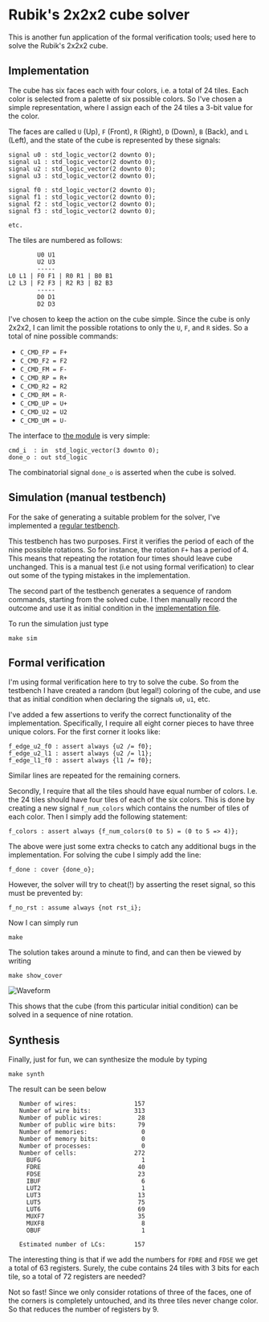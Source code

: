 # Rubik's 2x2x2 cube solver

This is another fun application of the formal verification tools;
used here to solve the Rubik's 2x2x2 cube.

## Implementation
The cube has six faces each with four colors, i.e.  a total of 24 tiles.  Each
color is selected from a palette of six possible colors.  So I've chosen a
simple representation, where I assign each of the 24 tiles a 3-bit value for
the color.

The faces are called `U` (Up), `F` (Front), `R` (Right), `D` (Down), `B`
(Back), and `L` (Left), and the state of the cube is represented by
these signals:

```
signal u0 : std_logic_vector(2 downto 0);
signal u1 : std_logic_vector(2 downto 0);
signal u2 : std_logic_vector(2 downto 0);
signal u3 : std_logic_vector(2 downto 0);

signal f0 : std_logic_vector(2 downto 0);
signal f1 : std_logic_vector(2 downto 0);
signal f2 : std_logic_vector(2 downto 0);
signal f3 : std_logic_vector(2 downto 0);

etc.
```

The tiles are numbered as follows:
```
        U0 U1
        U2 U3
        -----
L0 L1 | F0 F1 | R0 R1 | B0 B1
L2 L3 | F2 F3 | R2 R3 | B2 B3
        -----
        D0 D1
        D2 D3
```

I've chosen to keep the action on the cube simple. Since the cube is only
2x2x2, I can limit the possible rotations to only the `U`, `F`, and `R` sides.
So a total of nine possible commands:

* `C_CMD_FP = F+`
* `C_CMD_F2 = F2`
* `C_CMD_FM = F-`
* `C_CMD_RP = R+`
* `C_CMD_R2 = R2`
* `C_CMD_RM = R-`
* `C_CMD_UP = U+`
* `C_CMD_U2 = U2`
* `C_CMD_UM = U-`

The interface to [the module](rubik.vhd) is very simple:

```
cmd_i  : in  std_logic_vector(3 downto 0);
done_o : out std_logic
```

The combinatorial signal `done_o` is asserted when the cube is solved.

## Simulation (manual testbench)
For the sake of generating a suitable problem for the solver, I've implemented
a [regular testbench](rubik_tb.vhd).

This testbench has two purposes. First it verifies the period of each of the
nine possible rotations. So for instance, the rotation `F+` has a period of 4.
This means that repeating the rotation four times should leave cube unchanged.
This is a manual test (i.e not using formal verification) to clear out some of
the typing mistakes in the implementation.

The second part of the testbench generates a sequence of random commands,
starting from the solved cube. I then manually record the outcome and use it
as initial condition in the [implementation file](rubik.vhd).

To run the simulation just type
```
make sim
```

## Formal verification
I'm using formal verification here to try to solve the cube. So from the
testbench I have created a random (but legal!) coloring of the cube, and use
that as initial condition when declaring the signals `u0`, `u1`, etc.

I've added a few assertions to verify the correct functionality of the
implementation.  Specifically, I require all eight corner pieces to have three
unique colors. For the first corner it looks like:
```
f_edge_u2_f0 : assert always {u2 /= f0};
f_edge_u2_l1 : assert always {u2 /= l1};
f_edge_l1_f0 : assert always {l1 /= f0};
```
Similar lines are repeated for the remaining corners.

Secondly, I require that all the tiles should have equal number of colors. I.e.
the 24 tiles should have four tiles of each of the six colors. This is done
by creating a new signal `f_num_colors` which contains the number of tiles of
each color. Then I simply add the following statement:
```
f_colors : assert always {f_num_colors(0 to 5) = (0 to 5 => 4)};
```

The above were just some extra checks to catch any additional bugs in the
implementation.  For solving the cube I simply add the line:
```
f_done : cover {done_o};
```

However, the solver will try to cheat(!) by asserting the reset signal, so this
must be prevented by:
```
f_no_rst : assume always {not rst_i};
```

Now I can simply run
```
make
```

The solution takes around a minute to find, and can then be viewed by writing
```
make show_cover
```
![Waveform](cover_statement.png)

This shows that the cube (from this particular initial condition) can be solved
in a sequence of nine rotation.

## Synthesis
Finally, just for fun, we can synthesize the module by typing
```
make synth
```
The result can be seen below

```
   Number of wires:                157
   Number of wire bits:            313
   Number of public wires:          28
   Number of public wire bits:      79
   Number of memories:               0
   Number of memory bits:            0
   Number of processes:              0
   Number of cells:                272
     BUFG                            1
     FDRE                           40
     FDSE                           23
     IBUF                            6
     LUT2                            1
     LUT3                           13
     LUT5                           75
     LUT6                           69
     MUXF7                          35
     MUXF8                           8
     OBUF                            1

   Estimated number of LCs:        157
```

The interesting thing is that if we add the numbers for `FDRE` and `FDSE` we
get a total of 63 registers. Surely, the cube contains 24 tiles with 3 bits for
each tile, so a total of 72 registers are needed?

Not so fast! Since we only consider rotations of three of the faces, one of the
corners is completely untouched, and its three tiles never change color. So
that reduces the number of registers by 9.


